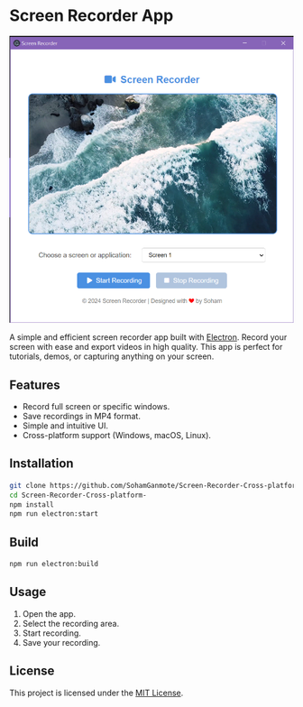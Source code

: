 # Screen Recorder App

![App Screenshot](./app.png)

A simple and efficient screen recorder app built with [Electron](https://www.electronjs.org/). Record your screen with ease and export videos in high quality. This app is perfect for tutorials, demos, or capturing anything on your screen.

## Features

- Record full screen or specific windows.
- Save recordings in MP4 format.
- Simple and intuitive UI.
- Cross-platform support (Windows, macOS, Linux).

## Installation

```bash
git clone https://github.com/SohamGanmote/Screen-Recorder-Cross-platform-.git
cd Screen-Recorder-Cross-platform-
npm install
npm run electron:start
```

## Build

```bash
npm run electron:build
```

## Usage

1. Open the app.
2. Select the recording area.
3. Start recording.
4. Save your recording.

## License

This project is licensed under the [MIT License](LICENSE).
